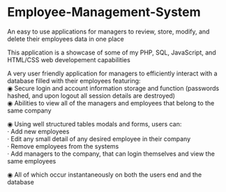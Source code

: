# Employee-Management-System
An easy to use applications for managers to review, store, modify, and delete their employees data in one place

This application is a showcase of some of my PHP, SQL, JavaScript, and HTML/CSS web developement capabilities

A very user friendly application for managers to efficiently interact with a database filled with their employees featuring:
  <br>◉ Secure login and account information storage and function (passwords hashed, and upon logout all session details are destroyed)
  <br>◉ Abilities to view all of the managers and employees that belong to the same company
  
  ◉ Using well structured tables modals and forms, users can:
    <br>· Add new employees
    <br>· Edit any small detail of any desired employee in their company
    <br>· Remove employees from the systems
    <br>· Add managers to the company, that can login themselves and view the same employees
    
  ◉ All of which occur instantaneously on both the users end and the database
